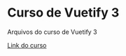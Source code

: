 # Curso de Vuetify 3
Arquivos do curso de Vuetify 3

[Link do curso](https://www.youtube.com/playlist?list=PLcoYAcR89n-qZmFmfc0UGBqpN1RPn8S2m)

